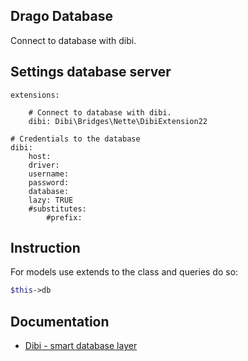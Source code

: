 ## Drago Database

Connect to database with dibi.

## Settings database server

```
extensions:

	# Connect to database with dibi.
	dibi: Dibi\Bridges\Nette\DibiExtension22

# Credentials to the database
dibi:
	host:
	driver:
	username:
	password:
	database:
	lazy: TRUE
	#substitutes:
		#prefix:
```

## Instruction

For models use extends to the class and queries do so:

```php
$this->db
```

## Documentation
- [Dibi - smart database layer](https://github.com/dg/dibi)
